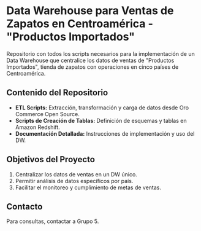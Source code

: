 # Data Warehouse para Ventas de Zapatos en Centroamérica - "Productos Importados"

Repositorio con todos los scripts necesarios para la implementación de un Data Warehouse que centralice los datos de ventas de "Productos Importados", tienda de zapatos con operaciones en cinco países de Centroamérica.

## Contenido del Repositorio

- **ETL Scripts:** Extracción, transformación y carga de datos desde Oro Commerce Open Source.
- **Scripts de Creación de Tablas:** Definición de esquemas y tablas en Amazon Redshift.
- **Documentación Detallada:** Instrucciones de implementación y uso del DW.

## Objetivos del Proyecto

1. Centralizar los datos de ventas en un DW único.
2. Permitir análisis de datos específicos por país.
3. Facilitar el monitoreo y cumplimiento de metas de ventas.

## Contacto

Para consultas, contactar a Grupo 5.

